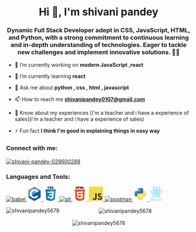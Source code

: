 <h1 align="center">Hi 👋, I'm shivani pandey</h1>
<h3 align="center">Dynamic Full Stack Developer adept in CSS, JavaScript, HTML, and Python, with a strong commitment to continuous learning and in-depth understanding of technologies. Eager to tackle new challenges and implement innovative solutions. 🚀💡</h3>

- 🔭 I’m currently working on **modern JavaScript ,react**

- 🌱 I’m currently learning **react**

- 💬 Ask me about **python , css , html , javascript**

- 📫 How to reach me **shivanipandey0107@gmail.com**

- 📄 Know about my experiences [i'm a teacher and i have a experience of sales](i'm a teacher and i have a experience of sales)

- ⚡ Fun fact **I think I'm good in explaining things in easy way**

<h3 align="left">Connect with me:</h3>
<p align="left">
<a href="https://linkedin.com/in/shivani-pandey-029600288" target="blank"><img align="center" src="https://raw.githubusercontent.com/rahuldkjain/github-profile-readme-generator/master/src/images/icons/Social/linked-in-alt.svg" alt="shivani-pandey-029600288" height="30" width="40" /></a>
</p>

<h3 align="left">Languages and Tools:</h3>
<p align="left"> <a href="https://babeljs.io/" target="_blank" rel="noreferrer"> <img src="https://www.vectorlogo.zone/logos/babeljs/babeljs-icon.svg" alt="babel" width="40" height="40"/> </a> <a href="https://www.cprogramming.com/" target="_blank" rel="noreferrer"> <img src="https://raw.githubusercontent.com/devicons/devicon/master/icons/c/c-original.svg" alt="c" width="40" height="40"/> </a> <a href="https://www.w3schools.com/css/" target="_blank" rel="noreferrer"> <img src="https://raw.githubusercontent.com/devicons/devicon/master/icons/css3/css3-original-wordmark.svg" alt="css3" width="40" height="40"/> </a> <a href="https://git-scm.com/" target="_blank" rel="noreferrer"> <img src="https://www.vectorlogo.zone/logos/git-scm/git-scm-icon.svg" alt="git" width="40" height="40"/> </a> <a href="https://www.w3.org/html/" target="_blank" rel="noreferrer"> <img src="https://raw.githubusercontent.com/devicons/devicon/master/icons/html5/html5-original-wordmark.svg" alt="html5" width="40" height="40"/> </a> <a href="https://developer.mozilla.org/en-US/docs/Web/JavaScript" target="_blank" rel="noreferrer"> <img src="https://raw.githubusercontent.com/devicons/devicon/master/icons/javascript/javascript-original.svg" alt="javascript" width="40" height="40"/> </a> <a href="https://postman.com" target="_blank" rel="noreferrer"> <img src="https://www.vectorlogo.zone/logos/getpostman/getpostman-icon.svg" alt="postman" width="40" height="40"/> </a> <a href="https://www.python.org" target="_blank" rel="noreferrer"> <img src="https://raw.githubusercontent.com/devicons/devicon/master/icons/python/python-original.svg" alt="python" width="40" height="40"/> </a> <a href="https://reactjs.org/" target="_blank" rel="noreferrer"> <img src="https://raw.githubusercontent.com/devicons/devicon/master/icons/react/react-original-wordmark.svg" alt="react" width="40" height="40"/> </a> </p>

<!-- GitHub Stats and Language Card Sections -->
<p align="center">
  <img align="left" src="https://github-readme-stats.vercel.app/api/top-langs?username=shivanipandey5678&show_icons=true&locale=en&layout=compact" alt="shivanipandey5678" />
</p>

<p align="center">
  <img align="center" src="https://github-readme-stats.vercel.app/api?username=shivanipandey5678&show_icons=true&locale=en" alt="shivanipandey5678" />
</p>

<p align="center">
  <img align="center" src="https://github-readme-streak-stats.herokuapp.com/?user=shivanipandey5678&" alt="shivanipandey5678" />
</p>
